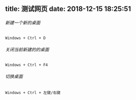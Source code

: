 title: 测试网页
date: 2018-12-15 18:25:51
---
###### 新建一个新的桌面
```
Windows + Ctrl + D
```
###### 关闭当前新建的的桌面
```
Windows + Ctrl + F4
```
###### 切换桌面
```
Windows + Ctrl + 左键/右键
```